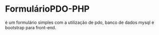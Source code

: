 # FormulárioPDO-PHP
 é um formulário simples com a utilização de pdo, banco de dados mysql e bootstrap para front-end.

